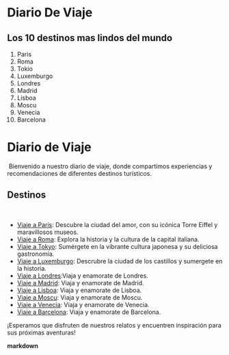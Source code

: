 # Diario De Viaje 

## Los 10 destinos mas lindos del mundo 

1. Paris
2. Roma
3. Tokio 
4. Luxemburgo
5. Londres
6. Madrid 
7. Lisboa
8. Moscu
9. Venecia 
10. Barcelona


# Diario de Viaje
​
Bienvenido a nuestro diario de viaje, donde compartimos experiencias y recomendaciones de diferentes destinos turísticos.
​
## Destinos
​
- [Viaje a París](entradas/paris.md): Descubre la ciudad del amor, con su icónica Torre Eiffel y maravillosos museos.
- [Viaje a Roma](entradas/roma.md): Explora la historia y la cultura de la capital italiana.
- [Viaje a Tokyo](entradas/tokio.md): Sumérgete en la vibrante cultura japonesa y su deliciosa gastronomía.
- [Viaje a Luxemburgo](entradas/luxemburgo.md): Descrubre la ciudad de los castillos y sumergete en la historia. 
- [Viaje a Londres](entradas/londres.md):Viaja y enamorate de Londres. 
- [Viaje a Madrid](entradas/madrid.md): Viaja y enamorate de Madrid.
- [Viaje a Lisboa](entradas/lisboa.md): Viaja y enamorate de Lisboa.
- [Viaje a Moscu](entradas/moscu.md): Viaja y enamorate de Moscu.
- [Viaje a Venecia](entradas/venecia.md): Viaja y enamorate de Venecia.
- [Viaje a Barcelona](entradas/barcelona.md): Viaja y enamorate de Barcelona.



¡Esperamos que disfruten de nuestros relatos y encuentren inspiración para sus próximas aventuras!




**markdown**

 
